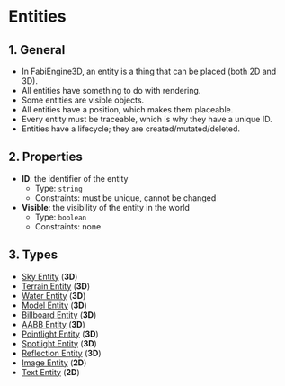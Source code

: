 # Entities

## 1. General

- In FabiEngine3D, an entity is a thing that can be placed (both 2D and 3D).
- All entities have something to do with rendering.
- Some entities are visible objects.
- All entities have a position, which makes them placeable.
- Every entity must be traceable, which is why they have a unique ID.
- Entities have a lifecycle; they are created/mutated/deleted.

## 2. Properties

- **ID**: the identifier of the entity
  - Type: `string`
  - Constraints: must be unique, cannot be changed
- **Visible**: the visibility of the entity in the world
  - Type: `boolean`
  - Constraints: none

## 3. Types

- [Sky Entity](SKY_ENTITY.md) (**3D**)
- [Terrain Entity](TERRAIN_ENTITY.md) (**3D**)
- [Water Entity](WATER_ENTITY.md) (**3D**)
- [Model Entity](MODEL_ENTITY.md) (**3D**)
- [Billboard Entity](BILLBOARD_ENTITY.md) (**3D**)
- [AABB Entity](AABB_ENTITY.md) (**3D**)
- [Pointlight Entity](POINTLIGHT_ENTITY.md) (**3D**)
- [Spotlight Entity](SPOTLIGHT_ENTITY.md) (**3D**)
- [Reflection Entity](REFLECTION_ENTITY.md) (**3D**)
- [Image Entity](IMAGE_ENTITY.md) (**2D**)
- [Text Entity](TEXT_ENTITY.md) (**2D**)
